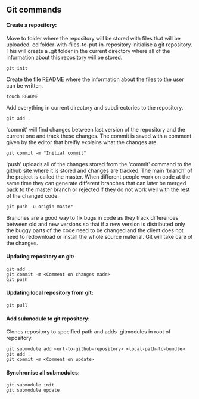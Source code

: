 ## Git commands

#### Create a repository:

Move to folder where the repository will be stored with files that will be uploaded.
    cd folder-with-files-to-put-in-repository
Initialise a git repository. This will create a .git folder in the current directory where all of the information about this repository will be stored.

    git init
    
Create the file README where the information about the files to the user can be written.

    touch README
    
Add everything in current directory and subdirectories to the repository.

    git add .
    
'commit' will find changes between last version of the repository and the current one and track these changes. The commit is saved with a comment given by the editor that breifly explains what the changes are.

    git commit -m "Initial commit"
    
'push' uploads all of the changes stored from the 'commit' command to the github site where it is stored and changes are tracked. The main 'branch' of the project is called the master. When different people work on code at the same time they can generate different branches that can later be merged back to the master branch or rejected if they do not work well with the rest of the changed code.

    git push -u origin master

Branches are a good way to fix bugs in code as they track differences between old and new versions so that if a new version is distributed only the buggy parts of the code need to be changed and the client does not need to redownload or install the whole source material. Git will take care of the changes.

#### Updating repository on git:

    git add .
    git commit -m <Comment on changes made>
    git push

#### Updating local repository from git:

    git pull

#### Add submodule to git repository:

Clones repository to specified path and adds .gitmodules in root of repository.

    git submodule add <url-to-github-repository> <local-path-to-bundle>
    git add . 
    git commit -m <Comment on update>

#### Synchronise all submodules:
    
    git submodule init 
    git submodule update

